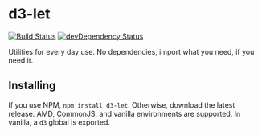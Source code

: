 # d3-let

[![Build Status](https://travis-ci.org/quantmind/d3-let.svg?branch=master)](https://travis-ci.org/quantmind/d3-let)
[![devDependency Status](https://david-dm.org/quantmind/d3-let/dev-status.svg)](https://david-dm.org/quantmind/d3-let#info=devDependencies)

Utilities for every day use. No dependencies, import what you need, if you need it.

## Installing

If you use NPM, ``npm install d3-let``. Otherwise, download the latest release.
AMD, CommonJS, and vanilla environments are supported. In vanilla, a ``d3`` global is exported.
